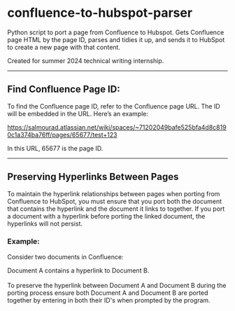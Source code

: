 # confluence-to-hubspot-parser

Python script to port a page from Confluence to Hubspot. Gets Confluence page HTML by the page ID, parses and tidies it up, and sends it to HubSpot to create a new page with that content.

Created for summer 2024 technical writing internship.

---------------------------------------------------------------------------------------------------

<h2>Find Confluence Page ID:</h2>
To find the Confluence page ID, refer to the Confluence page URL. The ID will be embedded in the URL. Here’s an example:

https://salmourad.atlassian.net/wiki/spaces/~71202049bafe525bfa4d8c8190c1a374ba76ff/pages/65677/test+123

In this URL, 65677 is the page ID.

---------------------------------------------------------------------------------------------------
<h2>Preserving Hyperlinks Between Pages</h2>
To maintain the hyperlink relationships between pages when porting from Confluence to HubSpot, you must ensure that you port both the document that contains the hyperlink and the document it links to together. If you port a document with a hyperlink before porting the linked document, the hyperlinks will not persist.

<h3>Example:</h3>
Consider two documents in Confluence:

Document A contains a hyperlink to Document B.
<br></br>
To preserve the hyperlink between Document A and Document B during the porting process ensure both Document A and Document B are ported together by entering in both their ID's when prompted by the program. 



